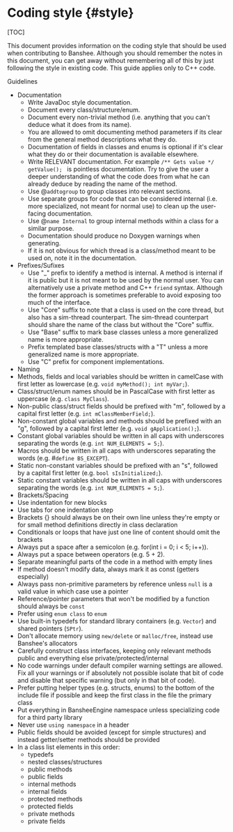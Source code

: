 Coding style							{#style}
===============
[TOC]

This document provides information on the coding style that should be used when contributing to Banshee. Although you should remember the notes in this document, you can get away without remembering all of this by just following the style in existing code. This guide applies only to C++ code.

Guidelines
 - Documentation
   - Write JavaDoc style documentation.
   - Document every class/structure/enum.
   - Document every non-trivial method (i.e. anything that you can't deduce what it does from its name).
   - You are allowed to omit documenting method parameters if its clear from the general method descriptions what they do.
   - Documentation of fields in classes and enums is optional if it's clear what they do or their documentation is available elsewhere.
   - Write RELEVANT documentation. For example `/** Gets value */ getValue(); ` is pointless documentation. Try to give the user a deeper understanding of what the code does from what he can already deduce by reading the name of the method.
   - Use \@`addtogroup` to group classes into relevant sections.
    - Use separate groups for code that can be considered internal (i.e. more specialized, not meant for normal use) to clean up the user-facing documentation.
	- Use \@`name Internal` to group internal methods within a class for a similar purpose.
   - Documentation should produce no Doxygen warnings when generating.
   - If it is not obvious for which thread is a class/method meant to be used on, note it in the documentation.
 - Prefixes/Sufixes
   - Use "_" prefix to identify a method is internal. A method is internal if it is public but it is not meant to be used by the normal user. You can alternatively use a private method and C++ `friend` syntax. Although the former approach is sometimes preferable to avoid exposing too much of the interface.
   - Use "Core" suffix to note that a class is used on the core thread, but also has a sim-thread counterpart. The sim-thread counterpart should share the name of the class but without the "Core" suffix.
   - Use "Base" suffix to mark base classes unless a more generalized name is more appropriate.
   - Prefix templated base classes/structs with a "T" unless a more generalized name is more appropriate.
   - Use "C" prefix for component implementations.
 - Naming
  - Methods, fields and local variables should be written in camelCase with first letter as lowercase (e.g. `void myMethod(); int myVar;`).
  - Class/struct/enum names should be in PascalCase with first letter as uppercase (e.g. `class MyClass`).
  - Non-public class/struct fields should be prefixed with "m", followed by a capital first letter (e.g. `int mClassMemberField;`).
  - Non-constant global variables and methods should be prefixed with an "g", followed by a capital first letter (e.g. `void gApplication();`).
  - Constant global variables should be written in all caps with underscores separating the words (e.g. `int NUM_ELEMENTS = 5;`).
  - Macros should be written in all caps with underscores separating the words (e.g. \#`define BS_EXCEPT`).
  - Static non-constant variables should be prefixed with an "s", followed by a capital first letter (e.g. `bool sIsInitialized;`).
  - Static constant variables should be written in all caps with underscores separating the words (e.g. `int NUM_ELEMENTS = 5;`).
 - Brackets/Spacing
  - Use indentation for new blocks
  - Use tabs for one indentation step
  - Brackets {} should always be on their own line unless they're empty or for small method definitions directly in class declaration
  - Conditionals or loops that have just one line of content should omit the brackets
  - Always put a space after a semicolon (e.g. for(int i = 0; i < 5; i++)).
  - Always put a space between operators (e.g. 5 + 2).
  - Separate meaningful parts of the code in a method with empty lines
 - If method doesn't modify data, always mark it as const (getters especially)
 - Always pass non-primitive parameters by reference unless `null` is a valid value in which case use a pointer
 - Reference/pointer parameters that won't be modified by a function should always be `const`
 - Prefer using `enum class` to `enum`
 - Use built-in typedefs for standard library containers (e.g. `Vector`) and shared pointers (`SPtr`).
 - Don't allocate memory using `new/delete` or `malloc/free`, instead use Banshee's allocators
 - Carefully construct class interfaces, keeping only relevant methods public and everything else private/protected/internal
 - No code warnings under default compiler warning settings are allowed. Fix all your warnings or if absolutely not possible isolate that bit of code and disable that specific warning (but only in that bit of code).
 - Prefer putting helper types (e.g. structs, enums) to the bottom of the include file if possible and keep the first class in the file the primary class
 - Put everything in BansheeEngine namespace unless specializing code for a third party library
 - Never use `using namespace` in a header
 - Public fields should be avoided (except for simple structures) and instead getter/setter methods should be provided
 - In a class list elements in this order:
    - typedefs
    - nested classes/structures
	- public methods
	- public fields
	- internal methods
	- internal fields
	- protected methods
	- protected fields
	- private methods
    - private fields